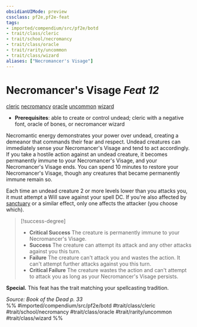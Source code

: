 ```yaml
---
obsidianUIMode: preview
cssclass: pf2e,pf2e-feat
tags:
- imported/compendium/src/pf2e/botd
- trait/class/cleric
- trait/school/necromancy
- trait/class/oracle
- trait/rarity/uncommon
- trait/class/wizard
aliases: ["Necromancer's Visage"]
---
```

# Necromancer's Visage  *Feat 12*  
[cleric](rules/traits/cleric.md)  [necromancy](necromancy.md)  [oracle](rules/traits/oracle-apg.md)  [uncommon](uncommon.md)  [wizard](rules/traits/wizard.md)  

- **Prerequisites**: able to create or control undead; cleric with a negative font, oracle of bones, or necromancer wizard

Necromantic energy demonstrates your power over undead, creating a demeanor that commands their fear and respect. Undead creatures can immediately sense your Necromancer's Visage and tend to act accordingly. If you take a hostile action against an undead creature, it becomes permanently immune to your Necromancer's Visage, and your Necromancer's Visage ends. You can spend 10 minutes to restore your Necromancer's Visage, though any creatures that became permanently immune remain so.

Each time an undead creature 2 or more levels lower than you attacks you, it must attempt a Will save against your spell DC. If you're also affected by [sanctuary](../spells/sanctuary.md) or a similar effect, only one affects the attacker (you choose which).

> [!success-degree] 
> - **Critical Success** The creature is permanently immune to your Necromancer's Visage.
> - **Success** The creature can attempt its attack and any other attacks against you this turn.
> - **Failure** The creature can't attack you and wastes the action. It can't attempt further attacks against you this turn.
> - **Critical Failure** The creature wastes the action and can't attempt to attack you as long as your Necromancer's Visage persists.

**Special.** This feat has the trait matching your spellcasting tradition.

*Source: Book of the Dead p. 33*  
%% #imported/compendium/src/pf2e/botd #trait/class/cleric #trait/school/necromancy #trait/class/oracle #trait/rarity/uncommon #trait/class/wizard %%